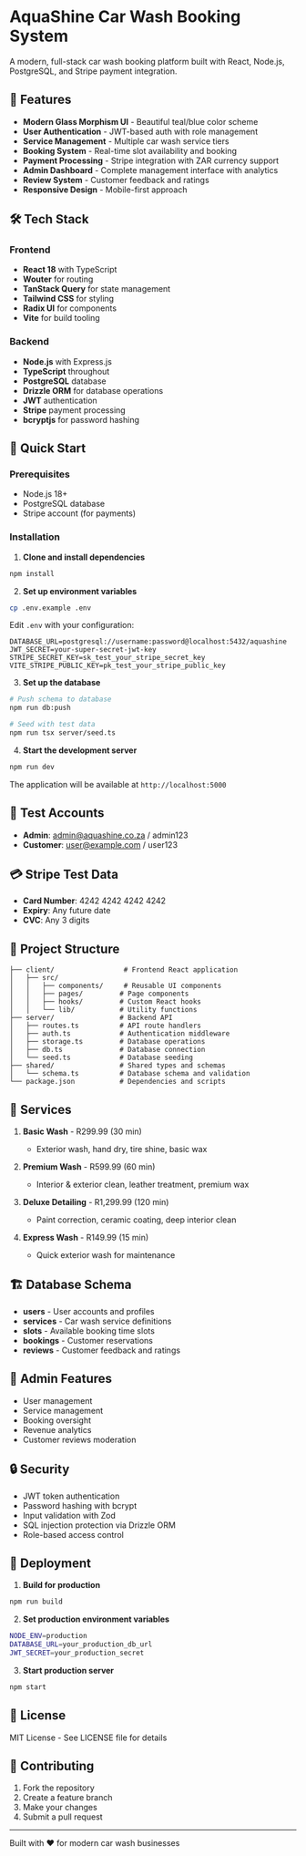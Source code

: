 # AquaShine Car Wash Booking System

A modern, full-stack car wash booking platform built with React, Node.js, PostgreSQL, and Stripe payment integration.

## 🚗 Features

- **Modern Glass Morphism UI** - Beautiful teal/blue color scheme
- **User Authentication** - JWT-based auth with role management
- **Service Management** - Multiple car wash service tiers
- **Booking System** - Real-time slot availability and booking
- **Payment Processing** - Stripe integration with ZAR currency support
- **Admin Dashboard** - Complete management interface with analytics
- **Review System** - Customer feedback and ratings
- **Responsive Design** - Mobile-first approach

## 🛠️ Tech Stack

### Frontend
- **React 18** with TypeScript
- **Wouter** for routing
- **TanStack Query** for state management
- **Tailwind CSS** for styling
- **Radix UI** for components
- **Vite** for build tooling

### Backend
- **Node.js** with Express.js
- **TypeScript** throughout
- **PostgreSQL** database
- **Drizzle ORM** for database operations
- **JWT** authentication
- **Stripe** payment processing
- **bcryptjs** for password hashing

## 🚀 Quick Start

### Prerequisites
- Node.js 18+ 
- PostgreSQL database
- Stripe account (for payments)

### Installation

1. **Clone and install dependencies**
```bash
npm install
```

2. **Set up environment variables**
```bash
cp .env.example .env
```

Edit `.env` with your configuration:
```env
DATABASE_URL=postgresql://username:password@localhost:5432/aquashine
JWT_SECRET=your-super-secret-jwt-key
STRIPE_SECRET_KEY=sk_test_your_stripe_secret_key
VITE_STRIPE_PUBLIC_KEY=pk_test_your_stripe_public_key
```

3. **Set up the database**
```bash
# Push schema to database
npm run db:push

# Seed with test data
npm run tsx server/seed.ts
```

4. **Start the development server**
```bash
npm run dev
```

The application will be available at `http://localhost:5000`

## 🔐 Test Accounts

- **Admin**: admin@aquashine.co.za / admin123
- **Customer**: user@example.com / user123

## 💳 Stripe Test Data

- **Card Number**: 4242 4242 4242 4242
- **Expiry**: Any future date
- **CVC**: Any 3 digits

## 📁 Project Structure

```
├── client/                 # Frontend React application
│   ├── src/
│   │   ├── components/     # Reusable UI components
│   │   ├── pages/         # Page components
│   │   ├── hooks/         # Custom React hooks
│   │   └── lib/           # Utility functions
├── server/                # Backend API
│   ├── routes.ts          # API route handlers
│   ├── auth.ts            # Authentication middleware
│   ├── storage.ts         # Database operations
│   ├── db.ts              # Database connection
│   └── seed.ts            # Database seeding
├── shared/                # Shared types and schemas
│   └── schema.ts          # Database schema and validation
└── package.json           # Dependencies and scripts
```

## 🎨 Services

1. **Basic Wash** - R299.99 (30 min)
   - Exterior wash, hand dry, tire shine, basic wax

2. **Premium Wash** - R599.99 (60 min) 
   - Interior & exterior clean, leather treatment, premium wax

3. **Deluxe Detailing** - R1,299.99 (120 min)
   - Paint correction, ceramic coating, deep interior clean

4. **Express Wash** - R149.99 (15 min)
   - Quick exterior wash for maintenance

## 🏗️ Database Schema

- **users** - User accounts and profiles
- **services** - Car wash service definitions  
- **slots** - Available booking time slots
- **bookings** - Customer reservations
- **reviews** - Customer feedback and ratings

## 🌟 Admin Features

- User management
- Service management  
- Booking oversight
- Revenue analytics
- Customer reviews moderation

## 🔒 Security

- JWT token authentication
- Password hashing with bcrypt
- Input validation with Zod
- SQL injection protection via Drizzle ORM
- Role-based access control

## 🚀 Deployment

1. **Build for production**
```bash
npm run build
```

2. **Set production environment variables**
```bash
NODE_ENV=production
DATABASE_URL=your_production_db_url
JWT_SECRET=your_production_secret
```

3. **Start production server**
```bash
npm start
```

## 📄 License

MIT License - See LICENSE file for details

## 🤝 Contributing

1. Fork the repository
2. Create a feature branch
3. Make your changes
4. Submit a pull request

---

Built with ❤️ for modern car wash businesses